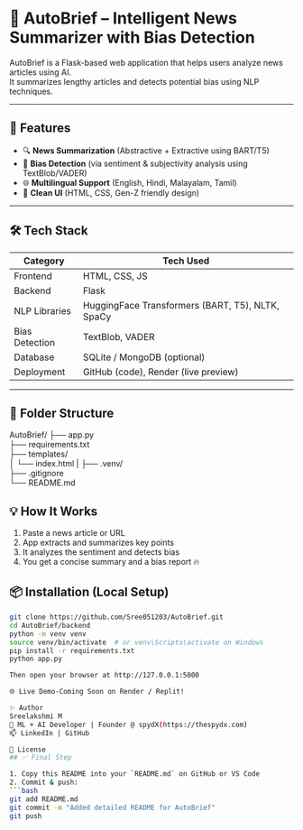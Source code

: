 # 🧠 AutoBrief – Intelligent News Summarizer with Bias Detection

AutoBrief is a Flask-based web application that helps users analyze news articles using AI.  
It summarizes lengthy articles and detects potential bias using NLP techniques.

---

## 🚀 Features

- 🔍 **News Summarization** (Abstractive + Extractive using BART/T5)
- 🧭 **Bias Detection** (via sentiment & subjectivity analysis using TextBlob/VADER)
- 🌐 **Multilingual Support** (English, Hindi, Malayalam, Tamil)
- 🎨 **Clean UI** (HTML, CSS, Gen-Z friendly design)

---

## 🛠️ Tech Stack

| Category       | Tech Used |
|----------------|-----------|
| Frontend       | HTML, CSS, JS |
| Backend        | Flask |
| NLP Libraries  | HuggingFace Transformers (BART, T5), NLTK, SpaCy |
| Bias Detection | TextBlob, VADER |
| Database       | SQLite / MongoDB (optional) |
| Deployment     | GitHub (code), Render (live preview) |

---

## 📂 Folder Structure
AutoBrief/
├── app.py                
├── requirements.txt       
├── templates/             
│   └── index.html
|
├── .venv/                 
├── .gitignore            
└── README.md              


## 💡 How It Works

1. Paste a news article or URL
2. App extracts and summarizes key points
3. It analyzes the sentiment and detects bias
4. You get a concise summary and a bias report 🔥

## 📦 Installation (Local Setup)

```bash
git clone https://github.com/Sree051203/AutoBrief.git
cd AutoBrief/backend
python -m venv venv
source venv/bin/activate  # or venv\Scripts\activate on Windows
pip install -r requirements.txt
python app.py

Then open your browser at http://127.0.0.1:5000

🌐 Live Demo-Coming Soon on Render / Replit!

✨ Author
Sreelakshmi M
🚀 ML + AI Developer | Founder @ spydX(https://thespydx.com)
📫 LinkedIn | GitHub 

📜 License
## ✅ Final Step

1. Copy this README into your `README.md` on GitHub or VS Code
2. Commit & push:
```bash
git add README.md
git commit -m "Added detailed README for AutoBrief"
git push


